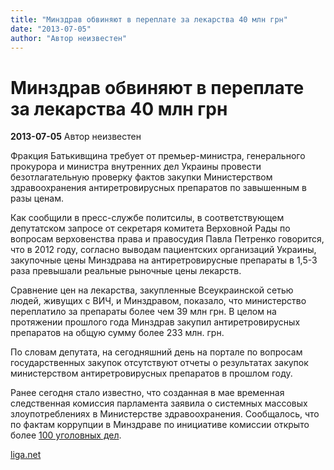 ```yaml
---
title: "Минздрав обвиняют в переплате за лекарства 40 млн грн"
date: "2013-07-05"
author: "Автор неизвестен"
---
```


# Минздрав обвиняют в переплате за лекарства 40 млн грн

**2013-07-05** Автор неизвестен

Фракция Батькивщина требует от премьер-министра, генерального прокурора и министра внутренних дел Украины провести безотлагательную проверку фактов закупки Министерством здравоохранения антиретровирусных препаратов по завышенным в разы ценам.

Как сообщили в пресс-службе политсилы, в соответствующем депутатском запросе от секретаря комитета Верховной Рады по вопросам верховенства права и правосудия Павла Петренко говорится, что в 2012 году, согласно выводам пациентских организаций Украины, закупочные цены Минздрава на антиретровирусные препараты в 1,5-3 раза превышали реальные рыночные цены лекарств.

Сравнение цен на лекарства, закупленные Всеукраинской сетью людей, живущих с ВИЧ, и Минздравом, показало, что министерство переплатило за препараты более чем 39 млн грн. В целом на протяжении прошлого года Минздрав закупил антиретровирусных препаратов на общую сумму более 233 млн. грн.

По словам депутата, на сегодняшний день на портале по вопросам государственных закупок отсутствуют отчеты о результатах закупок министерством антиретровирусных препаратов в прошлом году.

Ранее сегодня стало известно, что созданная в мае временная следственная комиссия парламента заявила о системных массовых злоупотреблениях в Министерстве здравоохранения. Сообщалось, что по фактам коррупции в Минздраве по инициативе комиссии открыто более [100 уголовных дел](http://news.liga.net/news/politics/873870-po_korruptsii_v_minzdrave_otkryto_bolee_100_del_komissiya_rady.htm).

[liga.net](http://liga.net/)